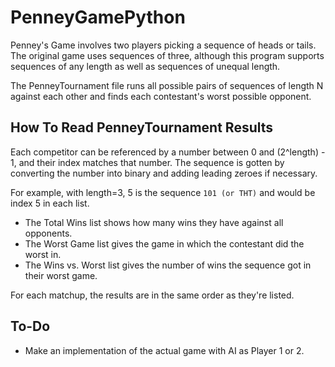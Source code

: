 # PenneyGamePython

Penney's Game involves two players picking a sequence of heads or tails. The original game uses sequences of three, although this program supports sequences of any length as well as sequences of unequal length.

The PenneyTournament file runs all possible pairs of sequences of length N against each other and finds each contestant's worst possible opponent.

## How To Read PenneyTournament Results
Each competitor can be referenced by a number between 0 and (2^length) - 1, and their index matches that number. The sequence is gotten by converting the number into binary and adding leading zeroes if necessary.

For example, with length=3, 5 is the sequence `101 (or THT)` and would be index 5 in each list.

- The Total Wins list shows how many wins they have against all opponents.
- The Worst Game list gives the game in which the contestant did the worst in.
- The Wins vs. Worst list gives the number of wins the sequence got in their worst game.

For each matchup, the results are in the same order as they're listed.

## To-Do

- Make an implementation of the actual game with AI as Player 1 or 2.
